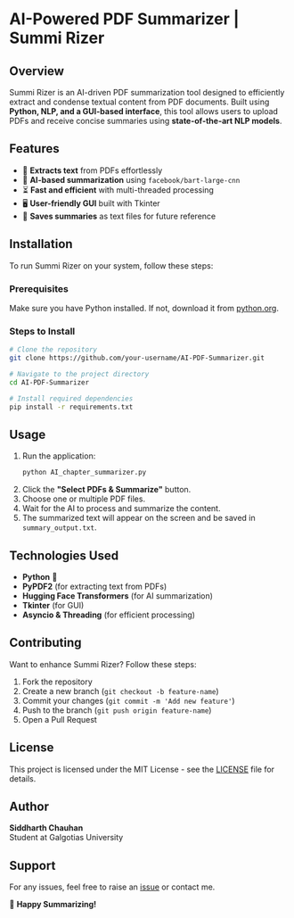 # AI-Powered PDF Summarizer | Summi Rizer

## Overview
Summi Rizer is an AI-driven PDF summarization tool designed to efficiently extract and condense textual content from PDF documents. Built using **Python, NLP, and a GUI-based interface**, this tool allows users to upload PDFs and receive concise summaries using **state-of-the-art NLP models**.

## Features
- 📄 **Extracts text** from PDFs effortlessly
- 🧠 **AI-based summarization** using `facebook/bart-large-cnn`
- ⏳ **Fast and efficient** with multi-threaded processing
- 🖥️ **User-friendly GUI** built with Tkinter
- 📝 **Saves summaries** as text files for future reference

## Installation
To run Summi Rizer on your system, follow these steps:

### Prerequisites
Make sure you have Python installed. If not, download it from [python.org](https://www.python.org/downloads/).

### Steps to Install
```bash
# Clone the repository
git clone https://github.com/your-username/AI-PDF-Summarizer.git

# Navigate to the project directory
cd AI-PDF-Summarizer

# Install required dependencies
pip install -r requirements.txt
```

## Usage
1. Run the application:
   ```bash
   python AI_chapter_summarizer.py
   ```
2. Click the **"Select PDFs & Summarize"** button.
3. Choose one or multiple PDF files.
4. Wait for the AI to process and summarize the content.
5. The summarized text will appear on the screen and be saved in `summary_output.txt`.

## Technologies Used
- **Python** 🐍
- **PyPDF2** (for extracting text from PDFs)
- **Hugging Face Transformers** (for AI summarization)
- **Tkinter** (for GUI)
- **Asyncio & Threading** (for efficient processing)

## Contributing
Want to enhance Summi Rizer? Follow these steps:
1. Fork the repository
2. Create a new branch (`git checkout -b feature-name`)
3. Commit your changes (`git commit -m 'Add new feature'`)
4. Push to the branch (`git push origin feature-name`)
5. Open a Pull Request

## License
This project is licensed under the MIT License - see the [LICENSE](LICENSE) file for details.

## Author
**Siddharth Chauhan**  
Student at Galgotias University

## Support
For any issues, feel free to raise an [issue](https://github.com/your-username/AI-PDF-Summarizer/issues) or contact me.

🚀 **Happy Summarizing!**

